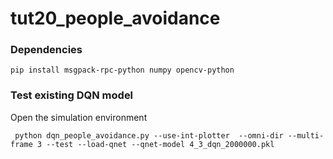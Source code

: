 # tut20_people_avoidance

### Dependencies
```pip install msgpack-rpc-python numpy opencv-python```

### Test existing DQN model

Open the simulation environment

``` python dqn_people_avoidance.py --use-int-plotter  --omni-dir --multi-frame 3 --test --load-qnet --qnet-model 4_3_dqn_2000000.pkl```